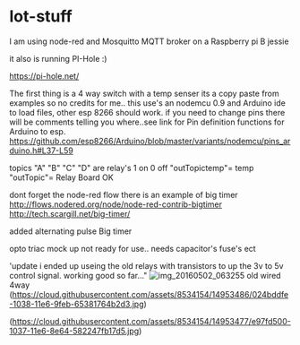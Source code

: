 # lot-stuff
I am using node-red and Mosquitto MQTT broker on a Raspberry pi B jessie

it also is running PI-Hole :) 

https://pi-hole.net/


The first thing is a 4 way switch with a temp senser
its a copy paste from examples so no credits for me.. 
this use's an nodemcu 0.9 and Arduino ide to load files, other esp 8266 should work.
if you need to change pins there will be comments telling you where..see link for Pin definition functions for Arduino to esp.
https://github.com/esp8266/Arduino/blob/master/variants/nodemcu/pins_arduino.h#L37-L59 



topics "A" "B" "C" "D" are relay's 1 on 0 off
"outTopictemp"= temp
"outTopic"= Relay Board OK

dont forget the node-red flow there is an example of big timer http://flows.nodered.org/node/node-red-contrib-bigtimer
http://tech.scargill.net/big-timer/


added alternating pulse Big timer

opto triac mock up not ready for use.. needs capacitor's fuse's ect

'update i ended up useing the old relays with transistors
to up the 3v to 5v control signal. working good so far..."
![img_20160502_063255](https://cloud.githubusercontent.com/assets/8534154/14953192/1c13fd64-1035-11e6-9e7e-2196b49ab68b.jpg)
old wired 4way
(https://cloud.githubusercontent.com/assets/8534154/14953486/024bddfe-1038-11e6-9feb-65381764b2d3.jpg)

(https://cloud.githubusercontent.com/assets/8534154/14953477/e97fd500-1037-11e6-8e64-582247fb17d5.jpg)
